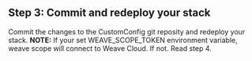 


## Step 3: Commit and redeploy your stack

Commit the changes to the CustomConfig git reposity and redeploy your stack. 
**NOTE:** If your set WEAVE_SCOPE_TOKEN environment variable, weave scope will connect to Weave Cloud. If not. Read step 4.

